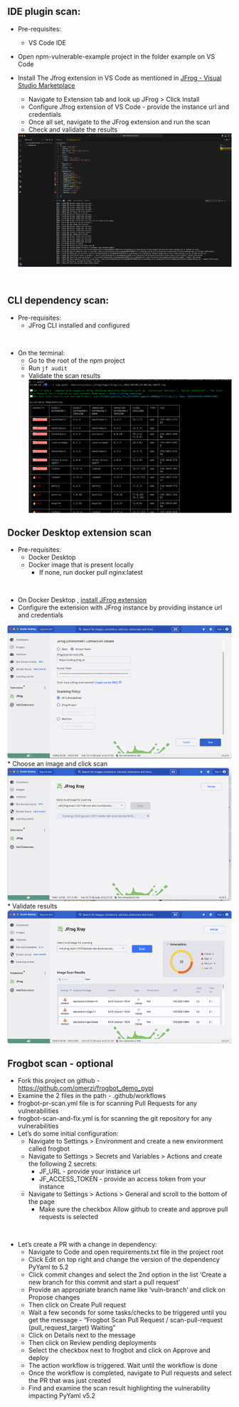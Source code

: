 ## IDE plugin scan:
  * Pre-requisites:
     * VS Code IDE
  * Open npm-vulnerable-example project in the folder example on VS Code
  * Install The Jfrog extension in VS Code  as mentioned in [JFrog - Visual Studio Marketplace](https://marketplace.visualstudio.com/items?itemName=JFrog.jfrog-vscode-extension)
    * Navigate to Extension tab and look up JFrog > Click Install
    * Configure Jfrog extension of VS Code - provide the instance url and credentials
    * Once all set, navigate to the JFrog extension and run the scan
    * Check and validate the results
      
    <img src="npm-example_xray_scan_results.png" alt="npm-vulnerable-example xray scan results" width="600" height="300">
<br/>

## CLI dependency scan:
  * Pre-requisites:
    * JFrog CLI installed and configured

<br/>

* On the terminal:
  * Go to the root of the npm project
  * Run `jf audit`
  * Validate the scan results
    <img src="jf_audit.jpg" alt="jf audit" width="600" height="300">

## Docker Desktop extension scan
  * Pre-requisites:
    * Docker Desktop
    * Docker image that is present locally
      * If none, run docker pull nginx:latest

<br/>

  * On Docker Desktop , [install JFrog extension](https://hub.docker.com/extensions/jfrog/jfrog-docker-desktop-extension)
  * Configure the extension with JFrog instance by providing instance url and credentials
  <img src="Docker_desktop_config_jfrog_ext.png" alt="config Docker desktop" width="600" height="300">
  * Choose an image and click scan
    <img src="choose_image_to_scan.png" alt="choose image to scan" width="600" height="300">
  * Validate results
    <img src="DD_image_scan_results.png" alt="DD image scan results" width="600" height="300">

<br/>

## Frogbot scan - optional
- Fork this project on github - https://github.com/omerzi/frogbot_demo_pypi
- Examine the 2 files in the path - .github/workflows
- frogbot-pr-scan.yml file is for scanning Pull Requests for any vulnerabilities
- frogbot-scan-and-fix.yml is for scanning the git repository for any vulnerabilities
- Let’s do some initial configuration:
  - Navigate to Settings > Environment and create a new environment called frogbot
  - Navigate to Settings > Secrets and Variables > Actions and create the following 2 secrets:
    - JF_URL - provide your instance url
    - JF_ACCESS_TOKEN - provide an access token from your instance
  - Navigate to Settings > Actions > General and scroll to the bottom of the page
    - Make sure the checkbox Allow github to create and approve pull requests is selected

<br/>

- Let’s create a PR with a change in dependency:
  - Navigate to Code and open requirements.txt file in the project root
  - Click Edit on top right and change the version of the dependency PyYaml to 5.2
  - Click commit changes and select the 2nd option in the list ‘Create a new branch for this commit and start a pull request’
  - Provide an appropriate branch name like ‘vuln-branch’ and click on Propose changes
  - Then click on Create Pull request
  - Wait a few seconds for some tasks/checks to be triggered until you get the message - “Frogbot Scan Pull Request / scan-pull-request (pull_request_target) Waiting”
  - Click on Details next to the message
  - Then click on Review pending deployments
  - Select the checkbox next to frogbot and click on Approve and deploy
  - The action workflow is triggered. Wait until the workflow is done
  - Once the workflow is completed, navigate to Pull requests and select the PR that was just created
  - Find and examine the scan result highlighting the vulnerability impacting PyYaml v5.2 



